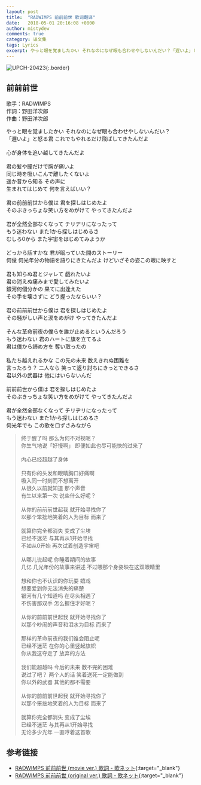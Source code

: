 ```yaml
---
layout: post
title:  "RADWIMPS 前前前世 歌词翻译"
date:   2018-05-01 20:16:08 +0800
author: mistydew
comments: true
category: 译文集
tags: Lyrics
excerpt: やっと眼を覚ましたかい それなのになぜ眼も合わせやしないんだい？「遅いよ」と怒る君 これでもやれるだけ飛ばしてきたんだよ。
---
```

![UPCH-20423](https://is3-ssl.mzstatic.com/image/thumb/Music118/v4/ae/1d/0e/ae1d0e28-3c2f-b977-1b06-7909397e2fea/source/600x600bb.jpg){:.border}

## 前前前世

歌手：RADWIMPS<br>
作詞：野田洋次郎<br>
作曲：野田洋次郎

<div class="lyric-original">
<p>
やっと眼を覚ましたかい それなのになぜ眼も合わせやしないんだい？<br>
「遅いよ」と怒る君 これでもやれるだけ飛ばしてきたんだよ<br>
<br>
心が身体を追い越してきたんだよ<br>
<br>
君の髪や瞳だけで胸が痛いよ<br>
同じ時を吸いこんで離したくないよ<br>
遥か昔から知る その声に<br>
生まれてはじめて 何を言えばいい？<br>
<br>
君の前前前世から僕は 君を探しはじめたよ<br>
そのぶきっちょな笑い方をめがけて やってきたんだよ<br>
<br>
君が全然全部なくなって チリヂリになったって<br>
もう迷わない また1から探しはじめるさ<br>
むしろ0から また宇宙をはじめてみようか<br>
<br>
どっから話すかな 君が眠っていた間のストーリー<br>
何億 何光年分の物語を語りにきたんだよ けどいざその姿この眼に映すと<br>
<br>
君も知らぬ君とジャレて 戯れたいよ<br>
君の消えぬ痛みまで愛してみたいよ<br>
銀河何個分かの 果てに出逢えた<br>
その手を壊さずに どう握ったならいい？<br>
<br>
君の前前前世から僕は 君を探しはじめたよ<br>
その騒がしい声と涙をめがけ やってきたんだよ<br>
<br>
そんな革命前夜の僕らを誰が止めるというんだろう<br>
もう迷わない 君のハートに旗を立てるよ<br>
君は僕から諦め方を 奪い取ったの<br>
<br>
私たち越えれるかな この先の未来 数えきれぬ困難を<br>
言ったろう？ 二人なら 笑って返り討ちにきっとできるさ<br>
君以外の武器は 他にはいらないんだ<br>
<br>
前前前世から僕は 君を探しはじめたよ<br>
そのぶきっちょな笑い方をめがけて やってきたんだよ<br>
<br>
君が全然全部なくなって チリヂリになったって<br>
もう迷わない また1から探しはじめるさ<br>
何光年でも この歌を口ずさみながら
</p>
</div>

<div class="lyric-translation">
<blockquote>
终于醒了吗 那么为何不对视呢？<br>
你生气地说「好慢啊」 即便如此也尽可能快的过来了<br>
<br>
内心已经超越了身体<br>
<br>
只有你的头发和眼睛胸口好痛啊<br>
吸入同一时刻而不想离开<br>
从很久以前就知道 那个声音<br>
有生以来第一次 说些什么好呢？<br>
<br>
从你的前前前世起我 就开始寻找你了<br>
以那个笨拙地笑着的人为目标 而来了<br>
<br>
就算你完全都消失 变成了尘埃<br>
已经不迷茫 与其再从1开始寻找<br>
不如从0开始 再次试着创造宇宙吧<br>
<br>
从哪儿说起呢 你睡着期间的故事<br>
几亿 几光年份的故事来讲述 不过喂那个身姿映在这双眼睛里<br>
<br>
想和你也不认识的你玩耍 嬉戏<br>
想要爱到你无法消失的痛楚<br>
银河有几个知道吗 在尽头相遇了<br>
不伤害那双手 怎么握住才好呢？<br>
<br>
从你的前前前世起我 就开始寻找你了<br>
以那个吵闹的声音和泪水为目标 而来了<br>
<br>
那样的革命前夜的我们谁会阻止呢<br>
已经不迷茫 在你的心里竖起旗帜<br>
你从我这夺走了 放弃的方法<br>
<br>
我们能超越吗 今后的未来 数不完的困难<br>
说过了吧？ 两个人的话 笑着送死一定能做到<br>
你以外的武器 其他的都不需要<br>
<br>
从你的前前前世起我 就开始寻找你了<br>
以那个笨拙地笑着的人为目标 而来了<br>
<br>
就算你完全都消失 变成了尘埃<br>
已经不迷茫 与其再从1开始寻找<br>
无论多少光年 一直哼着这首歌
</blockquote>
</div>

## 参考链接

* [RADWIMPS 前前前世 (movie ver.) 歌詞 - 歌ネット](https://www.uta-net.com/song/211495){:target="_blank"}
* [RADWIMPS 前前前世 (original ver.) 歌詞 - 歌ネット](https://www.uta-net.com/song/211993){:target="_blank"}
